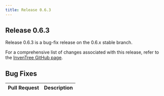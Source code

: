 ```yaml
---
title: Release 0.6.3
---
```


## Release 0.6.3

Release 0.6.3 is a bug-fix release on the 0.6.x stable branch.

For a comprehensive list of changes associated with this release, refer to the [InvenTree GitHub page](https://github.com/inventree/InvenTree/milestone/16).

## Bug Fixes

| Pull Request | Description |
| --- | --- |
